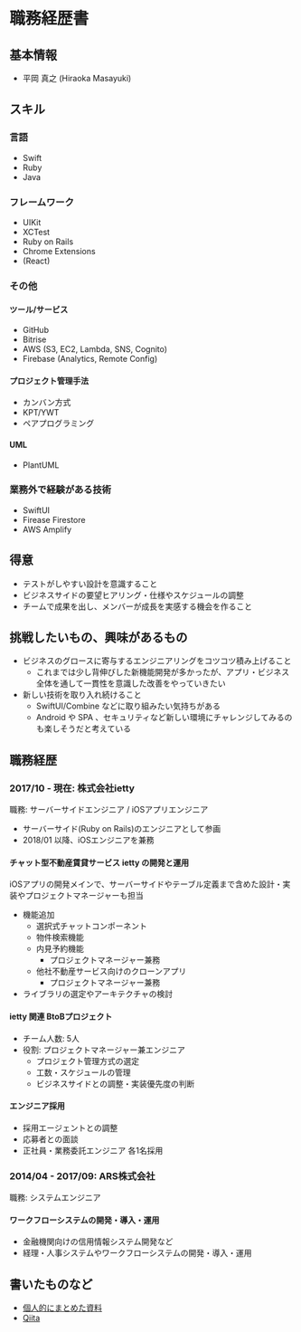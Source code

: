 # 職務経歴書

## 基本情報

- 平岡 真之 (Hiraoka Masayuki)

## スキル

### 言語

- Swift
- Ruby
- Java

### フレームワーク

- UIKit
- XCTest
- Ruby on Rails
- Chrome Extensions
- (React)

### その他

#### ツール/サービス

- GitHub
- Bitrise
- AWS (S3, EC2, Lambda, SNS, Cognito)
- Firebase (Analytics, Remote Config)

#### プロジェクト管理手法

- カンバン方式
- KPT/YWT
- ペアプログラミング

#### UML

- PlantUML

### 業務外で経験がある技術

- SwiftUI
- Firease Firestore
- AWS Amplify

## 得意

- テストがしやすい設計を意識すること
- ビジネスサイドの要望ヒアリング・仕様やスケジュールの調整
- チームで成果を出し、メンバーが成長を実感する機会を作ること

## 挑戦したいもの、興味があるもの

- ビジネスのグロースに寄与するエンジニアリングをコツコツ積み上げること
  - これまでは少し背伸びした新機能開発が多かったが、アプリ・ビジネス全体を通して一貫性を意識した改善をやっていきたい
- 新しい技術を取り入れ続けること
  - SwiftUI/Combine などに取り組みたい気持ちがある
  - Android や SPA 、セキュリティなど新しい環境にチャレンジしてみるのも楽しそうだと考えている 

## 職務経歴

### 2017/10 - 現在: 株式会社ietty

職務: サーバーサイドエンジニア / iOSアプリエンジニア

- サーバーサイド(Ruby on Rails)のエンジニアとして参画
- 2018/01 以降、iOSエンジニアを兼務

#### チャット型不動産賃貸サービス ietty の開発と運用

iOSアプリの開発メインで、サーバーサイドやテーブル定義まで含めた設計・実装やプロジェクトマネージャーも担当

- 機能追加
  - 選択式チャットコンポーネント
  - 物件検索機能
  - 内見予約機能
    - プロジェクトマネージャー兼務
  - 他社不動産サービス向けのクローンアプリ
    - プロジェクトマネージャー兼務
- ライブラリの選定やアーキテクチャの検討

#### ietty 関連 BtoBプロジェクト

- チーム人数: 5人
- 役割: プロジェクトマネージャー兼エンジニア
  - プロジェクト管理方式の選定
  - 工数・スケジュールの管理
  - ビジネスサイドとの調整・実装優先度の判断

#### エンジニア採用

- 採用エージェントとの調整
- 応募者との面談
- 正社員・業務委託エンジニア 各1名採用

### 2014/04 - 2017/09: ARS株式会社

職務: システムエンジニア

#### ワークフローシステムの開発・導入・運用

- 金融機関向けの信用情報システム開発など
- 経理・人事システムやワークフローシステムの開発・導入・運用


## 書いたものなど

- [個人的にまとめた資料](https://hira22.github.io/Articles/)
- [Qiita](https://qiita.com/hira22)
